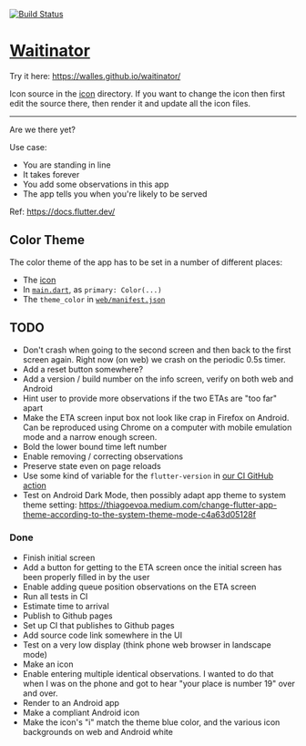 <a href="https://github.com/walles/waitinator/actions"><img src="https://github.com/walles/waitinator/workflows/test-and-deploy/badge.svg" alt="Build Status"></a>

# [Waitinator](https://walles.github.io/waitinator/)

Try it here: <https://walles.github.io/waitinator/>

Icon source in the [icon](icon) directory. If you want to change the icon then
first edit the source there, then render it and update all the icon files.

---

Are we there yet?

Use case:

- You are standing in line
- It takes forever
- You add some observations in this app
- The app tells you when you're likely to be served

Ref: <https://docs.flutter.dev/>

## Color Theme

The color theme of the app has to be set in a number of different places:

- The [icon](icon/)
- In [`main.dart`](lib/main.dart), as `primary: Color(...)`
- The `theme_color` in [`web/manifest.json`](web/manifest.json)

## TODO

- Don't crash when going to the second screen and then back to the first screen
  again. Right now (on web) we crash on the periodic 0.5s timer.
- Add a reset button somewhere?
- Add a version / build number on the info screen, verify on both web and
  Android
- Hint user to provide more observations if the two ETAs are "too far" apart
- Make the ETA screen input box not look like crap in Firefox on Android. Can be
  reproduced using Chrome on a computer with mobile emulation mode and a narrow
  enough screen.
- Bold the lower bound time left number
- Enable removing / correcting observations
- Preserve state even on page reloads
- Use some kind of variable for the `flutter-version` in [our CI GitHub action](/.github/workflows/test-and-deploy.yaml)
- Test on Android Dark Mode, then possibly adapt app theme to system theme setting:
  <https://thiagoevoa.medium.com/change-flutter-app-theme-according-to-the-system-theme-mode-c4a63d05128f>

### Done

- Finish initial screen
- Add a button for getting to the ETA screen once the initial screen has been
  properly filled in by the user
- Enable adding queue position observations on the ETA screen
- Run all tests in CI
- Estimate time to arrival
- Publish to Github pages
- Set up CI that publishes to Github pages
- Add source code link somewhere in the UI
- Test on a very low display (think phone web browser in landscape mode)
- Make an icon
- Enable entering multiple identical observations. I wanted to do that when I
  was on the phone and got to hear "your place is number 19" over and over.
- Render to an Android app
- Make a compliant Android icon
- Make the icon's "i" match the theme blue color, and the various icon
  backgrounds on web and Android white
